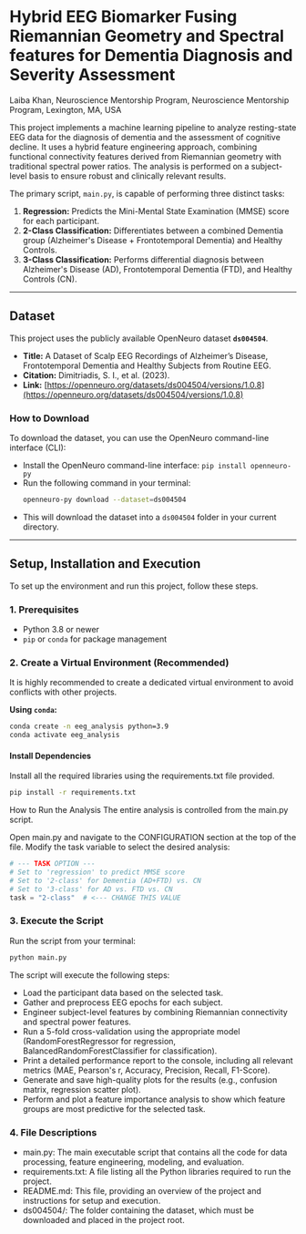 # Hybrid EEG Biomarker Fusing Riemannian Geometry and Spectral features for Dementia Diagnosis and Severity Assessment
Laiba Khan, Neuroscience Mentorship Program, Neuroscience Mentorship Program, Lexington, MA, USA


This project implements a machine learning pipeline to analyze resting-state EEG data for the diagnosis of dementia and the assessment of cognitive decline. It uses a hybrid feature engineering approach, combining functional connectivity features derived from Riemannian geometry with traditional spectral power ratios. The analysis is performed on a subject-level basis to ensure robust and clinically relevant results.

The primary script, `main.py`, is capable of performing three distinct tasks:
1.  **Regression:** Predicts the Mini-Mental State Examination (MMSE) score for each participant.
2.  **2-Class Classification:** Differentiates between a combined Dementia group (Alzheimer's Disease + Frontotemporal Dementia) and Healthy Controls.
3.  **3-Class Classification:** Performs differential diagnosis between Alzheimer's Disease (AD), Frontotemporal Dementia (FTD), and Healthy Controls (CN).

---

## Dataset

This project uses the publicly available OpenNeuro dataset **`ds004504`**.

-   **Title:** A Dataset of Scalp EEG Recordings of Alzheimer’s Disease, Frontotemporal Dementia and Healthy Subjects from Routine EEG.
-   **Citation:** Dimitriadis, S. I., et al. (2023).
-   **Link:** [https://openneuro.org/datasets/ds004504/versions/1.0.8](https://openneuro.org/datasets/ds004504/versions/1.0.8)

### How to Download
To download the dataset, you can use the OpenNeuro command-line interface (CLI):
   - Install the OpenNeuro command-line interface: `pip install openneuro-py`
   - Run the following command in your terminal:
     ```bash
     openneuro-py download --dataset=ds004504
     ```
   - This will download the dataset into a `ds004504` folder in your current directory.

---

## Setup, Installation and Execution

To set up the environment and run this project, follow these steps.

### 1. Prerequisites
- Python 3.8 or newer
- `pip` or `conda` for package management



### 2. Create a Virtual Environment (Recommended)

It is highly recommended to create a dedicated virtual environment to avoid conflicts with other projects.

**Using `conda`:**
```bash
conda create -n eeg_analysis python=3.9
conda activate eeg_analysis
```
#### Install Dependencies

Install all the required libraries using the requirements.txt file provided.

```bash
pip install -r requirements.txt
```

How to Run the Analysis
The entire analysis is controlled from the main.py script.


Open main.py and navigate to the CONFIGURATION section at the top of the file. Modify the task variable to select the desired analysis:

 ```Python
# --- TASK OPTION ---
# Set to 'regression' to predict MMSE score
# Set to '2-class' for Dementia (AD+FTD) vs. CN
# Set to '3-class' for AD vs. FTD vs. CN
task = "2-class"  # <--- CHANGE THIS VALUE
 ```
### 3. Execute the Script

Run the script from your terminal:

```bash
python main.py
```
The script will execute the following steps:

- Load the participant data based on the selected task.
- Gather and preprocess EEG epochs for each subject.
- Engineer subject-level features by combining Riemannian connectivity and spectral power features.
- Run a 5-fold cross-validation using the appropriate model (RandomForestRegressor for regression, BalancedRandomForestClassifier for classification).
- Print a detailed performance report to the console, including all relevant metrics (MAE, Pearson's r, Accuracy, Precision, Recall, F1-Score).
- Generate and save high-quality plots for the results (e.g., confusion matrix, regression scatter plot).
- Perform and plot a feature importance analysis to show which feature groups are most predictive for the selected task.

### 4. File Descriptions
- main.py: The main executable script that contains all the code for data processing, feature engineering, modeling, and evaluation.
- requirements.txt: A file listing all the Python libraries required to run the project.
- README.md: This file, providing an overview of the project and instructions for setup and execution.
- ds004504/: The folder containing the dataset, which must be downloaded and placed in the project root.
